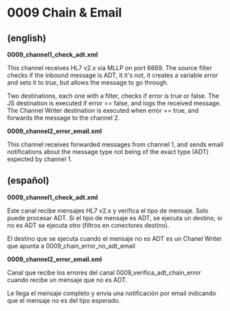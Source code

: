 # 0009 Chain & Email

## (english)

**0009_channel1_check_adt.xml**

This channel receives HL7 v2.x via MLLP on port 6669. The source filter checks if the
inbound message is ADT, it it's not, it creates a variable *error* and sets it to *true*,
but allows the message to go through.

Two destinations, each one with a filter, checks if error is true or false. The JS
destination is executed if error == false, and logs the received message. The Channel
Writer destination is executed when error == true, and forwards the message to the channel 2.

**0009_channel2_error_email.xml**

This channel receives forwarded messages from channel 1, and sends email notifications
about the message type not being of the exact type (ADT) expected by channel 1.


## (español)

**0009_channel1_check_adt.xml**

Este canal recibe mensajes HL7 v2.x y verifica el tipo de mensaje. Solo puede procesar ADT.
Si el tipo de mensaje es ADT, se ejecuta un destino, si no es ADT se ejecuta otro (filtros en conectores destino).

El destino que se ejecuta cuando el mensaje no es ADT es un Chanel Writer que apunta a 0009_chain_error_no_adt_email

**0009_channel2_error_email.xml**

Canal que recibe los errores del canal 0009_verifica_adt_chain_error cuando recibe un mensaje que no es ADT.

Le llega el mensaje completo y envía una notificación por email indicando que el mensaje no es del tipo esperado.
